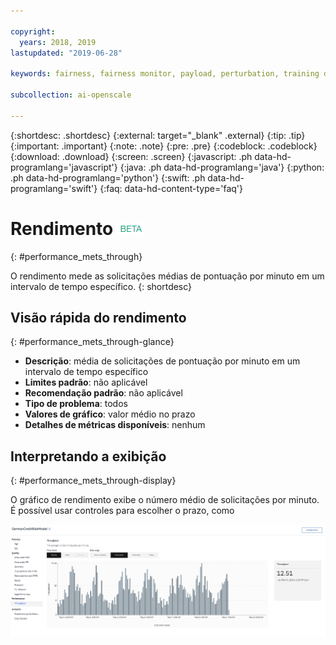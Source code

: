 ```yaml
---

copyright:
  years: 2018, 2019
lastupdated: "2019-06-28"

keywords: fairness, fairness monitor, payload, perturbation, training data, performance, throughput

subcollection: ai-openscale

---
```


{:shortdesc: .shortdesc}
{:external: target="_blank" .external}
{:tip: .tip}
{:important: .important}
{:note: .note}
{:pre: .pre}
{:codeblock: .codeblock}
{:download: .download}
{:screen: .screen}
{:javascript: .ph data-hd-programlang='javascript'}
{:java: .ph data-hd-programlang='java'}
{:python: .ph data-hd-programlang='python'}
{:swift: .ph data-hd-programlang='swift'}
{:faq: data-hd-content-type='faq'}

# Rendimento ![tag beta](images/beta.png)
{: #performance_mets_through}

O rendimento mede as solicitações médias de pontuação por minuto em um intervalo de tempo específico.
{: shortdesc}

## Visão rápida do rendimento
{: #performance_mets_through-glance}

- **Descrição**: média de solicitações de pontuação por minuto em um intervalo de tempo específico
- **Limites padrão**: não aplicável
- **Recomendação padrão**: não aplicável
- **Tipo de problema**: todos
- **Valores de gráfico**: valor médio no prazo
- **Detalhes de métricas disponíveis**: nenhum

## Interpretando a exibição
{: #performance_mets_through-display}

O gráfico de rendimento exibe o número médio de solicitações por minuto. É possível usar controles para escolher o prazo, como 

![gráfico de desempenho](images/performance_metrics_001.png)
